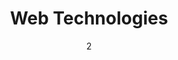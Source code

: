 ---
date: '2'
title: 'Web Technologies'
tech:
  - "https://www.w3.org/html/,https://raw.githubusercontent.com/devicons/devicon/master/icons/html5/html5-original-wordmark.svg,HTML,"
  - "https://handlebarsjs.com/,https://raw.githubusercontent.com/devicons/devicon/1119b9f84c0290e0f0b38982099a2bd027a48bf1/icons/handlebars/handlebars-original.svg,Handlebars,icon-background-color"
  - "https://www.w3schools.com/css/,https://raw.githubusercontent.com/devicons/devicon/master/icons/css3/css3-original-wordmark.svg,CSS,"
  - "https://sass-lang.com/,https://raw.githubusercontent.com/devicons/devicon/1119b9f84c0290e0f0b38982099a2bd027a48bf1/icons/sass/sass-original.svg,Sass,"
  - "https://tailwindcss.com/,https://www.vectorlogo.zone/logos/tailwindcss/tailwindcss-icon.svg,Tailwind,"
  - "https://getbootstrap.com,https://raw.githubusercontent.com/devicons/devicon/master/icons/bootstrap/bootstrap-plain-wordmark.svg,Bootstrap"
  - "https://developer.mozilla.org/en-US/docs/Web/JavaScript,https://raw.githubusercontent.com/devicons/devicon/master/icons/javascript/javascript-original.svg,JavaScript,"
  - "https://jquery.com/,https://raw.githubusercontent.com/devicons/devicon/1119b9f84c0290e0f0b38982099a2bd027a48bf1/icons/jquery/jquery-original.svg,jQuery,icon-background-color"
  - "https://reactjs.org/,https://raw.githubusercontent.com/devicons/devicon/master/icons/react/react-original-wordmark.svg,React,"
  - "https://reactnative.dev/,https://reactnative.dev/img/header_logo.svg,React Native,"
  - "https://redux.js.org,https://raw.githubusercontent.com/devicons/devicon/master/icons/redux/redux-original.svg,Redux,"
  - "https://graphql.org,https://www.vectorlogo.zone/logos/graphql/graphql-icon.svg,GraphQL,"
  - "https://nodejs.org,https://raw.githubusercontent.com/devicons/devicon/master/icons/nodejs/nodejs-original-wordmark.svg,Node JS,icon-background-color"
  - "https://expressjs.com,https://raw.githubusercontent.com/devicons/devicon/master/icons/express/express-original-wordmark.svg,Express JS, icon-background-color"
  - "https://www.typescriptlang.org/,https://raw.githubusercontent.com/devicons/devicon/1119b9f84c0290e0f0b38982099a2bd027a48bf1/icons/typescript/typescript-original.svg,TypeScript,icon-background-color"
  - "https://www.php.net,https://raw.githubusercontent.com/devicons/devicon/master/icons/php/php-original.svg,PHP"
  - "https://laravel.com/,https://raw.githubusercontent.com/devicons/devicon/1119b9f84c0290e0f0b38982099a2bd027a48bf1/icons/laravel/laravel-plain.svg,Laravel,"
  - "https://firebase.google.com/,https://www.vectorlogo.zone/logos/firebase/firebase-icon.svg,Firebase,"
  - "https://socket.io/,https://raw.githubusercontent.com/devicons/devicon/1119b9f84c0290e0f0b38982099a2bd027a48bf1/icons/socketio/socketio-original.svg,Socket IO,icon-background-color"
  - "https://mochajs.org,https://www.vectorlogo.zone/logos/mochajs/mochajs-icon.svg,Mocha,"
  - "https://flask.palletsprojects.com/,https://www.vectorlogo.zone/logos/pocoo_flask/pocoo_flask-icon.svg,Flask,icon-background-color"
---